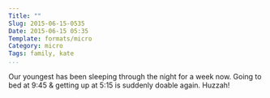 ```yaml
---
Title: ""
Slug: 2015-06-15-0535
Date: 2015-06-15 05:35
Template: formats/micro
Category: micro
Tags: family, kate
...
```


Our youngest has been sleeping through the night for a week now. Going to bed at 9:45 & getting up at 5:15 is suddenly doable again. Huzzah!